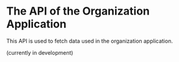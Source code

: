 # The API of the Organization Application
This API is used to fetch data used in the organization application.

(currently in development)